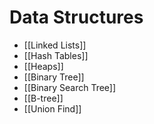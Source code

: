 # Data Structures
- [[Linked Lists]]
- [[Hash Tables]]
- [[Heaps]]
- [[Binary Tree]]
- [[Binary Search Tree]]
- [[B-tree]]
- [[Union Find]]
